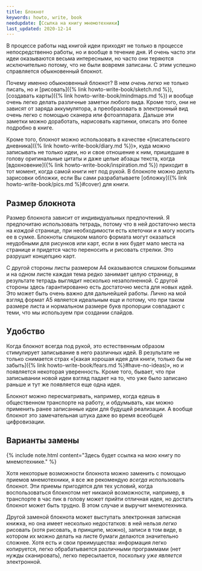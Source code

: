 ```yaml
---
title: Блокнот
keywords: howto, write, book
needupdate: [Ссылка на книгу мнемотехники]
last_updated: 2020-12-14
---
```


В процессе работы над книгой идеи приходят не только в процессе
непосредственно работы, но и вообще в течение дня.  И очень часто эти
идеи оказываются весьма интересными, но часто они теряются
исключительно потому, что не были вовремя записаны.  С этим успешно
справляется обыкновенный блокнот.

Почему именно обыкновенный блокнот?  В нем *очень легко* не только
писать, но и [рисовать]({% link howto-write-book/sketch.md %}),
[создавать карты]({% link howto-write-book/mindmaps.md %}) и вообще
очень легко делать различные заметки любого вида.  Кроме того, они не
зависят от заряда аккумулятора, а преобразовать в электронный вид
очень легко с помощью сканера или фотоаппарата.  Дальше эти заметки
можно доработать, нарисовать картинки, описать это более подробно в
книге.

Кроме того, блокнот можно использовать в качестве «[писательского
дневника]({% link howto-write-book/diary.md %})», куда можно
записывать не только идеи, но и свое отношение к ним, пришедшие в
голову оригинальные цитаты и даже целые абзацы текста, когда
[вдохновение]({% link howto-write-book/inspiration.md %}) приходит в
тот момент, когда самой книги нет под рукой.  В блокноте можно делать
зарисовки обложки, если Вы сами разрабатываете [обложку]({% link
howto-write-book/pics.md %}#cover) для книги.

## Размер блокнота

Размер блокнота зависит от индивидуальных предпочтений.  Я предпочитаю
использовать тетрадь, потому что в ней достаточно места на *каждой*
странице, при необходимости есть клеточки и я могу носить ее в сумке.
Блокноты слишком малого формата могут оказаться неудобными для
рисунков или карт, если в них будет мало места на странице и придется
часто переносить и рисовать стрелки.  Это разрушит концепцию карт.

С другой стороны листы размером А4 оказываются слишком большими и на
одном листе каждая тема редко занимает целую страницу, в результате
тетрадь выглядит несколько незаполненной.  С другой стороны здесь
гарантированно есть достаточно места для новых идей.  Это может быть
очень важно для дальнейшей работы.  Лично на мой взгляд формат А5
является идеальным еще и потому, что при таком размере листа и
нормальном размере букв пропорции совпадают с теми, что мы используем
при создании слайдов.

## Удобство

Когда блокнот всегда под рукой, это естественным образом стимулирует
записывание в него различных идей.  В результате не только снимается
страх «[какая хорошая идея для книги, только бы не забыть]({% link
howto-write-book/fears.md %}#have-no-ideas)», но и появляется
некоторая уверенность.  Кроме того, бывает, что при записывании новой
идеи взгляд падает на то, что уже было записано раньше и тут же
появляется еще одна идея.

Блокнот можно пересматривать, например, когда едешь в общественном
транспорте на работу, и обдумывать, как можно применить ранее
записанные идеи для будущей реализации.  А вообще блокнот это
замечательная штука даже во время всеобщей цифровизации.

## Варианты замены

{% include note.html content="Здесь будет ссылка на мою книгу по мнемотехнике." %}

Хотя некоторые возможности блокнота можно заменить с помощью приемов
мнемотехники, я все же рекомендую *всегда* использовать блокнот.
Эти приемы пригодятся для тех условий, когда воспользоваться блокнотом
нет никакой возможности, например, в транспорте в час пик в голову
может прийти отличная идея, но достать блокнот может быть трудно.  В
этом случае и выручит мнемотехника.

Другой заменой блокнота может выступать электронная записная книжка,
но она имеет несколько недостатков: в ней нельзя *легко* рисовать
(хотя рисовать, в принципе, можно), записи в том виде, в котором их
можно делать на листе бумаги делаются значительно сложнее.  Хотя есть
и свои преимущества: информация легко копируется, легко обрабатывается
различными программами (нет нужды сканировать), легко пересылается,
поскольку *уже является* электронной.
